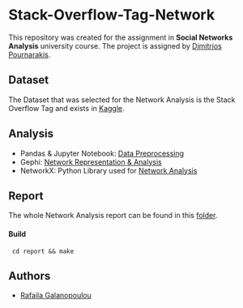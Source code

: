 # Stack-Overflow-Tag-Network
This repository was created for the assignment in **Social Networks Analysis** university course. The project is assigned by [Dimitrios Pournarakis](https://www.linkedin.com/in/demitrios-pournarakis-71b59223/).


## Dataset

The Dataset that was selected for the Network Analysis is the Stack Overflow Tag and exists in [Kaggle](https://www.kaggle.com/stackoverflow/stack-overflow-tag-network).

## Analysis
* Pandas & Jupyter Notebook: [Data Preprocessing](https://github.com/Rafaila98/Stack-Overflow-Tag-Network/blob/master/Data%20Preprocessing.ipynb)
* Gephi: [Network Representation & Analysis](https://github.com/Rafaila98/Stack-Overflow-Tag-Network/tree/master/Gephi)
* NetworkX: Python Library used for [Network Analysis](https://github.com/Rafaila98/Stack-Overflow-Tag-Network/blob/master/Network%20Analysis.ipynb)

## Report

The whole Network Analysis report can be found in this [folder](https://github.com/Rafaila98/Stack-Overflow-Tag-Network/tree/master/report).

#### Build

```
 cd report && make
```
## Authors

* [Rafaila Galanopoulou](https://github.com/Rafaila98)
